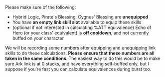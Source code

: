 Please make sure of the following:

* Hybrid Logic, Pirate's Blessing, Cygnus' Blessing are **unequipped**
* You have **an empty link skill slot** available to equip these skills
* (optional if not interested in calculating %ATT equivalence) Echo of Hero (or your class' equivalent) is **off cooldown**, and not currently buffed on your character

We will be recording some numbers after equipping and unequipping link skills to do these calculations. **Please ensure that these numbers are all taken in the same conditions**. The easiest way to do this would be to make sure Ark link is at 0 stacks, and have everything self-buffed only, but I suppose if you're fast you can calculate equivalences during burst too.